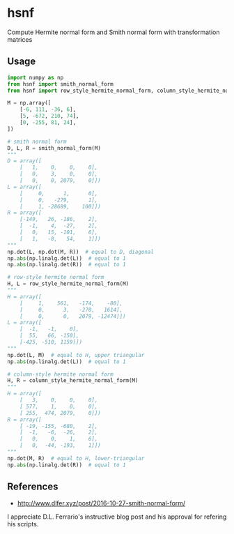 # hsnf
Compute Hermite normal form and Smith normal form with transformation matrices

## Usage
```example.py
import numpy as np
from hsnf import smith_normal_form
from hsnf import row_style_hermite_normal_form, column_style_hermite_normal_form

M = np.array([
    [-6, 111, -36, 6],
    [5, -672, 210, 74],
    [0, -255, 81, 24],
])

# smith normal form
D, L, R = smith_normal_form(M)
"""
D = array([
    [   1,    0,    0,    0],
    [   0,    3,    0,    0],
    [   0,    0, 2079,    0]])
L = array([
    [     0,      1,      0],
    [     0,   -279,      1],
    [     1, -28689,    100]])
R = array([
    [-149,   26, -186,    2],
    [  -1,    4,  -27,    2],
    [   0,   15, -101,    6],
    [   1,   -8,   54,    1]])
"""
np.dot(L, np.dot(M, R))  # equal to D, diagonal
np.abs(np.linalg.det(L))  # equal to 1
np.abs(np.linalg.det(R))  # equal to 1

# row-style hermite normal form
H, L = row_style_hermite_normal_form(M)
"""
H = array([
    [     1,    561,   -174,    -80],
    [     0,      3,   -270,   1614],
    [     0,      0,   2079, -12474]])
L = array([
    [  -1,   -1,    0],
    [  55,   66, -150],
    [-425, -510, 1159]])
"""
np.dot(L, M)  # equal to H, upper triangular
np.abs(np.linalg.det(L))  # equal to 1

# column-style hermite normal form
H, R = column_style_hermite_normal_form(M)
"""
H = array([
    [   3,    0,    0,    0],
    [ 577,    1,    0,    0],
    [ 255,  474, 2079,    0]])
R = array([
    [ -19, -155, -680,    2],
    [  -1,   -6,  -26,    2],
    [   0,    0,    1,    6],
    [   0,  -44, -193,    1]])
"""
np.dot(M, R)  # equal to H, lower-triangular
np.abs(np.linalg.det(R))  # equal to 1
```

## References
- http://www.dlfer.xyz/post/2016-10-27-smith-normal-form/

I appreciate D.L. Ferrario's instructive blog post and his approval for refering his scripts.
